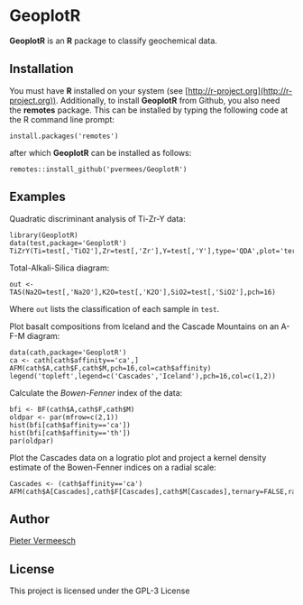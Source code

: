 # GeoplotR

**GeoplotR** is an **R** package to classify geochemical data.

## Installation

You must have **R** installed on your system (see
[http://r-project.org](http://r-project.org)).  Additionally, to
install **GeoplotR** from Github, you also need the **remotes**
package.  This can be installed by typing the following code at the R
command line prompt:

```
install.packages('remotes')
```

after which **GeoplotR** can be installed as follows:

```
remotes::install_github('pvermees/GeoplotR')
```

## Examples

Quadratic discriminant analysis of Ti-Zr-Y data:

```
library(GeoplotR)
data(test,package='GeoplotR')
TiZrY(Ti=test[,'TiO2'],Zr=test[,'Zr'],Y=test[,'Y'],type='QDA',plot='ternary')
```

Total-Alkali-Silica diagram:

```
out <- TAS(Na2O=test[,'Na2O'],K2O=test[,'K2O'],SiO2=test[,'SiO2'],pch=16)
```

Where `out` lists the classification of each sample in `test`.  

Plot basalt compositions from Iceland and the Cascade Mountains on an
A-F-M diagram:

```
data(cath,package='GeoplotR')
ca <- cath[cath$affinity=='ca',]
AFM(cath$A,cath$F,cath$M,pch=16,col=cath$affinity)
legend('topleft',legend=c('Cascades','Iceland'),pch=16,col=c(1,2))
```

Calculate the *Bowen-Fenner* index of the data:

```
bfi <- BF(cath$A,cath$F,cath$M)
oldpar <- par(mfrow=c(2,1))
hist(bfi[cath$affinity=='ca'])
hist(bfi[cath$affinity=='th'])
par(oldpar)
```

Plot the Cascades data on a logratio plot and project a kernel density
estimate of the Bowen-Fenner indices on a radial scale:

```
Cascades <- (cath$affinity=='ca')
AFM(cath$A[Cascades],cath$F[Cascades],cath$M[Cascades],ternary=FALSE,radial=TRUE)
```

## Author

[Pieter Vermeesch](http://ucl.ac.uk/~ucfbpve/)

## License

This project is licensed under the GPL-3 License
